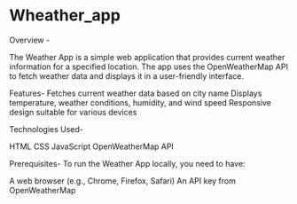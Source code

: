 # Wheather_app


Overview -

The Weather App is a simple web application that provides current weather information for a specified location. The app uses the OpenWeatherMap API to fetch weather data and displays it in a user-friendly interface.



Features-
Fetches current weather data based on city name
Displays temperature, weather conditions, humidity, and wind speed
Responsive design suitable for various devices



Technologies Used-

HTML
CSS
JavaScript
OpenWeatherMap API



Prerequisites-
To run the Weather App locally, you need to have:

A web browser (e.g., Chrome, Firefox, Safari)
An API key from OpenWeatherMap
